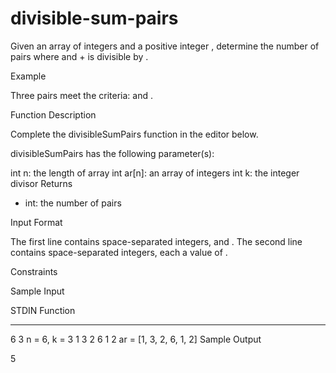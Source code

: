 # divisible-sum-pairs


Given an array of integers and a positive integer , determine the number of  pairs where  and  +  is divisible by .

Example



Three pairs meet the criteria:  and .

Function Description

Complete the divisibleSumPairs function in the editor below.

divisibleSumPairs has the following parameter(s):

int n: the length of array 
int ar[n]: an array of integers
int k: the integer divisor
Returns
- int: the number of pairs

Input Format

The first line contains  space-separated integers,  and .
The second line contains  space-separated integers, each a value of .

Constraints

Sample Input

STDIN           Function
-----           --------
6 3             n = 6, k = 3
1 3 2 6 1 2     ar = [1, 3, 2, 6, 1, 2]
Sample Output

 5

